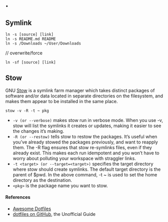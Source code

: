 # .

## Symlink

```
ln -s [source] [link]
ln -s README.md README
ln -s /Downloads ~/User/Downloads
```

// overwrite/force

`ln -sf [source] [link]`

## Stow

GNU [Stow](https://www.gnu.org/software/stow/) is a symlink farm manager which takes distinct packages of software and/or data located in separate directories on the filesystem, and makes them appear to be installed in the same place.

`stow -v -R -t ~ pkg`

- `-v (or --verbose)` makes stow run in verbose mode. When you use -v, stow will list the symlinks it creates or updates, making it easier to see the changes it’s making.
- `-R (or --restow)` tells stow to restow the packages. It’s useful when you’ve already stowed the packages previously, and want to reapply them. The -R flag ensures that stow re-symlinks files, even if they already exist. This makes each run idempotent and you won’t have to worry about polluting your workspace with straggler links.
- `-t <target> (or --target=<target>)` specifies the target directory where stow should create symlinks. The default target directory is the parent of $pwd. In the above command, -t ~ is used to set the home directory as the destination.
- `<pkg>` is the package name you want to stow.

#### References

- [Awesome Dotfiles](https://project-awesome.org/webpro/awesome-dotfiles)
- [dotfiles on GitHub](https://dotfiles.github.io), the Unofficial Guide
